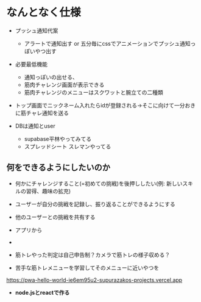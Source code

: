 # なんとなく仕様
- プッシュ通知代案
  - アラートで通知出す or 五分毎にcssでアニメーションでプッシュ通知っぽいやつ出す
- 必要最低機能
  - 通知っぽいの出せる、
  - 筋肉チャレンジ画面が表示できる
  - 筋肉チャレンジのメニューはスクワットと腕立ての二種類
- トップ画面でニックネーム入れたらidが登録される→そこに向けて一分おきに筋チャレ通知を送る

- DBは通知とuser
  - supabase平林やってみてる
  - スプレッドシート スレマンやってる

## 何をできるようにしたいのか

- 何かにチャレンジすること(=初めての挑戦)を後押ししたい(例: 新しいスキルの習得、趣味の拡充)
- ユーザーが自分の挑戦を記録し、振り返ることができるようにする
- 他のユーザーとの挑戦を共有する
- アプリから
-

- 筋トレやった判定は自己申告制？カメラで筋トレの様子収める？
- 苦手な筋トレメニューを学習してそのメニューに近いやつを

https://pwa-hello-world-ie6em95u2-supurazakos-projects.vercel.app

- **node.jsとreactで作る**
